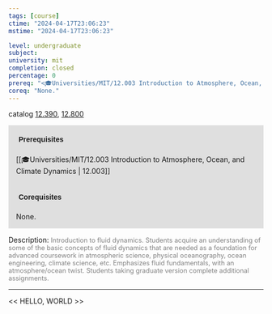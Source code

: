 ```yaml
---
tags: [course]
ctime: "2024-04-17T23:06:23"
mstime: "2024-04-17T23:06:23"

level: undergraduate
subject: 
university: mit
completion: closed
percentage: 0
prereq: "<🎓Universities/MIT/12.003 Introduction to Atmosphere, Ocean, and Climate Dynamics>"
coreq: "None."
---
```


catalog [12.390](http://student.mit.edu/catalog/m12a.html#12.390), [12.800](http://student.mit.edu/catalog/m12c.html#12.800)

<span style="display: block; padding: 15px; background-color: rgb(100, 100, 100, 0.2);"><font id="m_prereq768_0" style="display: block; font-family: Arial, sans-serif; font-weight: bold; padding: 5px">Prerequisites</font><br><span id="prereq768_0">[[🎓Universities/MIT/12.003 Introduction to Atmosphere, Ocean, and Climate Dynamics | 12.003]]</span></span>
<span style="display: block; padding: 15px; background-color: rgb(100, 100, 100, 0.2);"><font id="m_coreq768_0" style="display: block; font-family: Arial, sans-serif; font-weight: bold; padding: 5px">Corequisites</font><br><span id="coreq768_0">None.</span></span>

<font style="">Description:</font>
<font style="color: grey; font-size: 0.8rem;">Introduction to fluid dynamics. Students acquire an understanding of some of the basic concepts of fluid dynamics that are needed as a foundation for advanced coursework in atmospheric science, physical oceanography, ocean engineering, climate science, etc. Emphasizes fluid fundamentals, with an atmosphere/ocean twist. Students taking graduate version complete additional assignments.</font>



---

<< HELLO, WORLD >>
